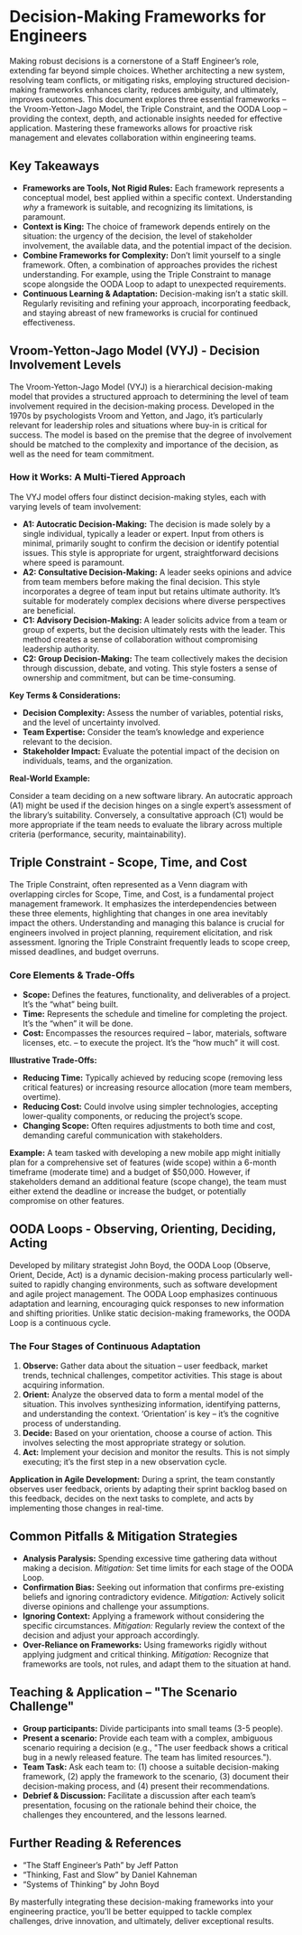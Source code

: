 # Decision-Making Frameworks for Engineers

Making robust decisions is a cornerstone of a Staff Engineer’s role, extending far beyond simple choices. Whether architecting a new system, resolving team conflicts, or mitigating risks, employing structured decision-making frameworks enhances clarity, reduces ambiguity, and ultimately, improves outcomes. This document explores three essential frameworks – the Vroom-Yetton-Jago Model, the Triple Constraint, and the OODA Loop – providing the context, depth, and actionable insights needed for effective application. Mastering these frameworks allows for proactive risk management and elevates collaboration within engineering teams.

## Key Takeaways

- **Frameworks are Tools, Not Rigid Rules:** Each framework represents a conceptual model, best applied within a specific context. Understanding _why_ a framework is suitable, and recognizing its limitations, is paramount.
- **Context is King:** The choice of framework depends entirely on the situation: the urgency of the decision, the level of stakeholder involvement, the available data, and the potential impact of the decision.
- **Combine Frameworks for Complexity:** Don’t limit yourself to a single framework. Often, a combination of approaches provides the richest understanding. For example, using the Triple Constraint to manage scope alongside the OODA Loop to adapt to unexpected requirements.
- **Continuous Learning & Adaptation:** Decision-making isn’t a static skill. Regularly revisiting and refining your approach, incorporating feedback, and staying abreast of new frameworks is crucial for continued effectiveness.

## Vroom-Yetton-Jago Model (VYJ) - Decision Involvement Levels

The Vroom-Yetton-Jago Model (VYJ) is a hierarchical decision-making model that provides a structured approach to determining the level of team involvement required in the decision-making process. Developed in the 1970s by psychologists Vroom and Yetton, and Jago, it’s particularly relevant for leadership roles and situations where buy-in is critical for success. The model is based on the premise that the degree of involvement should be matched to the complexity and importance of the decision, as well as the need for team commitment.

### How it Works: A Multi-Tiered Approach

The VYJ model offers four distinct decision-making styles, each with varying levels of team involvement:

- **A1: Autocratic Decision-Making:** The decision is made solely by a single individual, typically a leader or expert. Input from others is minimal, primarily sought to confirm the decision or identify potential issues. This style is appropriate for urgent, straightforward decisions where speed is paramount.
- **A2: Consultative Decision-Making:** A leader seeks opinions and advice from team members before making the final decision. This style incorporates a degree of team input but retains ultimate authority. It’s suitable for moderately complex decisions where diverse perspectives are beneficial.
- **C1: Advisory Decision-Making:** A leader solicits advice from a team or group of experts, but the decision ultimately rests with the leader. This method creates a sense of collaboration without compromising leadership authority.
- **C2: Group Decision-Making:** The team collectively makes the decision through discussion, debate, and voting. This style fosters a sense of ownership and commitment, but can be time-consuming.

**Key Terms & Considerations:**

- **Decision Complexity:** Assess the number of variables, potential risks, and the level of uncertainty involved.
- **Team Expertise:** Consider the team’s knowledge and experience relevant to the decision.
- **Stakeholder Impact:** Evaluate the potential impact of the decision on individuals, teams, and the organization.

**Real-World Example:**

Consider a team deciding on a new software library. An autocratic approach (A1) might be used if the decision hinges on a single expert’s assessment of the library’s suitability. Conversely, a consultative approach (C1) would be more appropriate if the team needs to evaluate the library across multiple criteria (performance, security, maintainability).

## Triple Constraint - Scope, Time, and Cost

The Triple Constraint, often represented as a Venn diagram with overlapping circles for Scope, Time, and Cost, is a fundamental project management framework. It emphasizes the interdependencies between these three elements, highlighting that changes in one area inevitably impact the others. Understanding and managing this balance is crucial for engineers involved in project planning, requirement elicitation, and risk assessment. Ignoring the Triple Constraint frequently leads to scope creep, missed deadlines, and budget overruns.

### Core Elements & Trade-Offs

- **Scope:** Defines the features, functionality, and deliverables of a project. It’s the “what” being built.
- **Time:** Represents the schedule and timeline for completing the project. It’s the “when” it will be done.
- **Cost:** Encompasses the resources required – labor, materials, software licenses, etc. – to execute the project. It’s the “how much” it will cost.

**Illustrative Trade-Offs:**

- **Reducing Time:** Typically achieved by reducing scope (removing less critical features) or increasing resource allocation (more team members, overtime).
- **Reducing Cost:** Could involve using simpler technologies, accepting lower-quality components, or reducing the project’s scope.
- **Changing Scope:** Often requires adjustments to both time and cost, demanding careful communication with stakeholders.

**Example:** A team tasked with developing a new mobile app might initially plan for a comprehensive set of features (wide scope) within a 6-month timeframe (moderate time) and a budget of $50,000. However, if stakeholders demand an additional feature (scope change), the team must either extend the deadline or increase the budget, or potentially compromise on other features.

## OODA Loops - Observing, Orienting, Deciding, Acting

Developed by military strategist John Boyd, the OODA Loop (Observe, Orient, Decide, Act) is a dynamic decision-making process particularly well-suited to rapidly changing environments, such as software development and agile project management. The OODA Loop emphasizes continuous adaptation and learning, encouraging quick responses to new information and shifting priorities. Unlike static decision-making frameworks, the OODA Loop is a continuous cycle.

### The Four Stages of Continuous Adaptation

1. **Observe:** Gather data about the situation – user feedback, market trends, technical challenges, competitor activities. This stage is about acquiring information.
2. **Orient:** Analyze the observed data to form a mental model of the situation. This involves synthesizing information, identifying patterns, and understanding the context. ‘Orientation’ is key – it’s the cognitive process of understanding.
3. **Decide:** Based on your orientation, choose a course of action. This involves selecting the most appropriate strategy or solution.
4. **Act:** Implement your decision and monitor the results. This is not simply executing; it’s the first step in a new observation cycle.

**Application in Agile Development:** During a sprint, the team constantly observes user feedback, orients by adapting their sprint backlog based on this feedback, decides on the next tasks to complete, and acts by implementing those changes in real-time.

## Common Pitfalls & Mitigation Strategies

- **Analysis Paralysis:** Spending excessive time gathering data without making a decision. _Mitigation:_ Set time limits for each stage of the OODA Loop.
- **Confirmation Bias:** Seeking out information that confirms pre-existing beliefs and ignoring contradictory evidence. _Mitigation:_ Actively solicit diverse opinions and challenge your assumptions.
- **Ignoring Context:** Applying a framework without considering the specific circumstances. _Mitigation:_ Regularly review the context of the decision and adjust your approach accordingly.
- **Over-Reliance on Frameworks:** Using frameworks rigidly without applying judgment and critical thinking. _Mitigation:_ Recognize that frameworks are tools, not rules, and adapt them to the situation at hand.

## Teaching & Application – "The Scenario Challenge"

- **Group participants:** Divide participants into small teams (3-5 people).
- **Present a scenario:** Provide each team with a complex, ambiguous scenario requiring a decision (e.g., "The user feedback shows a critical bug in a newly released feature. The team has limited resources.").
- **Team Task:** Ask each team to: (1) choose a suitable decision-making framework, (2) apply the framework to the scenario, (3) document their decision-making process, and (4) present their recommendations.
- **Debrief & Discussion:** Facilitate a discussion after each team’s presentation, focusing on the rationale behind their choice, the challenges they encountered, and the lessons learned.

## Further Reading & References

- “The Staff Engineer’s Path” by Jeff Patton
- “Thinking, Fast and Slow” by Daniel Kahneman
- “Systems of Thinking” by John Boyd

By masterfully integrating these decision-making frameworks into your engineering practice, you'll be better equipped to tackle complex challenges, drive innovation, and ultimately, deliver exceptional results.

